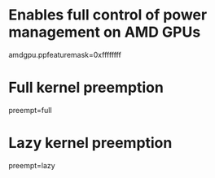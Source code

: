 # Enables full control of power management on AMD GPUs

amdgpu.ppfeaturemask=0xffffffff

# Full kernel preemption

preempt=full

# Lazy kernel preemption

preempt=lazy
